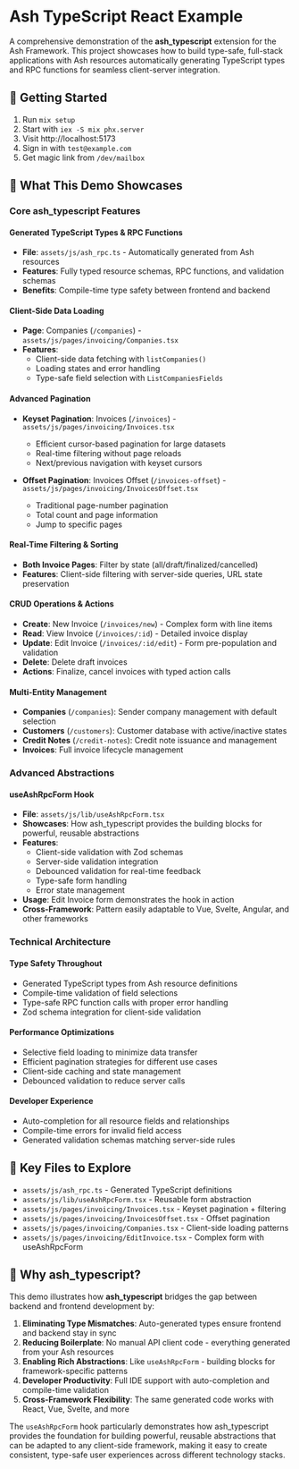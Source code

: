 # Ash TypeScript React Example

A comprehensive demonstration of the **ash_typescript** extension for the Ash Framework. This project showcases how to build type-safe, full-stack applications with Ash resources automatically generating TypeScript types and RPC functions for seamless client-server integration.

## 🚀 Getting Started

1. Run `mix setup`
2. Start with `iex -S mix phx.server`
3. Visit http://localhost:5173
4. Sign in with `test@example.com`
5. Get magic link from `/dev/mailbox`

## 🎯 What This Demo Showcases

### Core ash_typescript Features

#### **Generated TypeScript Types & RPC Functions**
- **File**: `assets/js/ash_rpc.ts` - Automatically generated from Ash resources
- **Features**: Fully typed resource schemas, RPC functions, and validation schemas
- **Benefits**: Compile-time type safety between frontend and backend

#### **Client-Side Data Loading**
- **Page**: Companies (`/companies`) - `assets/js/pages/invoicing/Companies.tsx`
- **Features**: 
  - Client-side data fetching with `listCompanies()` 
  - Loading states and error handling
  - Type-safe field selection with `ListCompaniesFields`

#### **Advanced Pagination**
- **Keyset Pagination**: Invoices (`/invoices`) - `assets/js/pages/invoicing/Invoices.tsx`
  - Efficient cursor-based pagination for large datasets
  - Real-time filtering without page reloads
  - Next/previous navigation with keyset cursors
  
- **Offset Pagination**: Invoices Offset (`/invoices-offset`) - `assets/js/pages/invoicing/InvoicesOffset.tsx`
  - Traditional page-number pagination
  - Total count and page information
  - Jump to specific pages

#### **Real-Time Filtering & Sorting**
- **Both Invoice Pages**: Filter by state (all/draft/finalized/cancelled)
- **Features**: Client-side filtering with server-side queries, URL state preservation

#### **CRUD Operations & Actions**
- **Create**: New Invoice (`/invoices/new`) - Complex form with line items
- **Read**: View Invoice (`/invoices/:id`) - Detailed invoice display  
- **Update**: Edit Invoice (`/invoices/:id/edit`) - Form pre-population and validation
- **Delete**: Delete draft invoices
- **Actions**: Finalize, cancel invoices with typed action calls

#### **Multi-Entity Management**
- **Companies** (`/companies`): Sender company management with default selection
- **Customers** (`/customers`): Customer database with active/inactive states  
- **Credit Notes** (`/credit-notes`): Credit note issuance and management
- **Invoices**: Full invoice lifecycle management

### Advanced Abstractions

#### **useAshRpcForm Hook**
- **File**: `assets/js/lib/useAshRpcForm.tsx`
- **Showcases**: How ash_typescript provides the building blocks for powerful, reusable abstractions
- **Features**:
  - Client-side validation with Zod schemas
  - Server-side validation integration  
  - Debounced validation for real-time feedback
  - Type-safe form handling
  - Error state management
- **Usage**: Edit Invoice form demonstrates the hook in action
- **Cross-Framework**: Pattern easily adaptable to Vue, Svelte, Angular, and other frameworks


### Technical Architecture

#### **Type Safety Throughout**
- Generated TypeScript types from Ash resource definitions
- Compile-time validation of field selections
- Type-safe RPC function calls with proper error handling
- Zod schema integration for client-side validation

#### **Performance Optimizations**
- Selective field loading to minimize data transfer
- Efficient pagination strategies for different use cases
- Client-side caching and state management
- Debounced validation to reduce server calls

#### **Developer Experience**
- Auto-completion for all resource fields and relationships
- Compile-time errors for invalid field access
- Generated validation schemas matching server-side rules

## 🔧 Key Files to Explore

- `assets/js/ash_rpc.ts` - Generated TypeScript definitions
- `assets/js/lib/useAshRpcForm.tsx` - Reusable form abstraction  
- `assets/js/pages/invoicing/Invoices.tsx` - Keyset pagination + filtering
- `assets/js/pages/invoicing/InvoicesOffset.tsx` - Offset pagination
- `assets/js/pages/invoicing/Companies.tsx` - Client-side loading patterns
- `assets/js/pages/invoicing/EditInvoice.tsx` - Complex form with useAshRpcForm

## 🌟 Why ash_typescript?

This demo illustrates how **ash_typescript** bridges the gap between backend and frontend development by:

1. **Eliminating Type Mismatches**: Auto-generated types ensure frontend and backend stay in sync
2. **Reducing Boilerplate**: No manual API client code - everything generated from your Ash resources  
3. **Enabling Rich Abstractions**: Like `useAshRpcForm` - building blocks for framework-specific patterns
4. **Developer Productivity**: Full IDE support with auto-completion and compile-time validation
5. **Cross-Framework Flexibility**: The same generated code works with React, Vue, Svelte, and more

The `useAshRpcForm` hook particularly demonstrates how ash_typescript provides the foundation for building powerful, reusable abstractions that can be adapted to any client-side framework, making it easy to create consistent, type-safe user experiences across different technology stacks.
